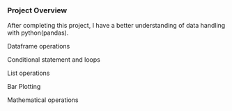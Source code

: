 ### Project Overview

 After completing this project, I have a better understanding of data handling with python(pandas).

Dataframe operations

Conditional statement and loops

List operations

Bar Plotting

Mathematical operations


